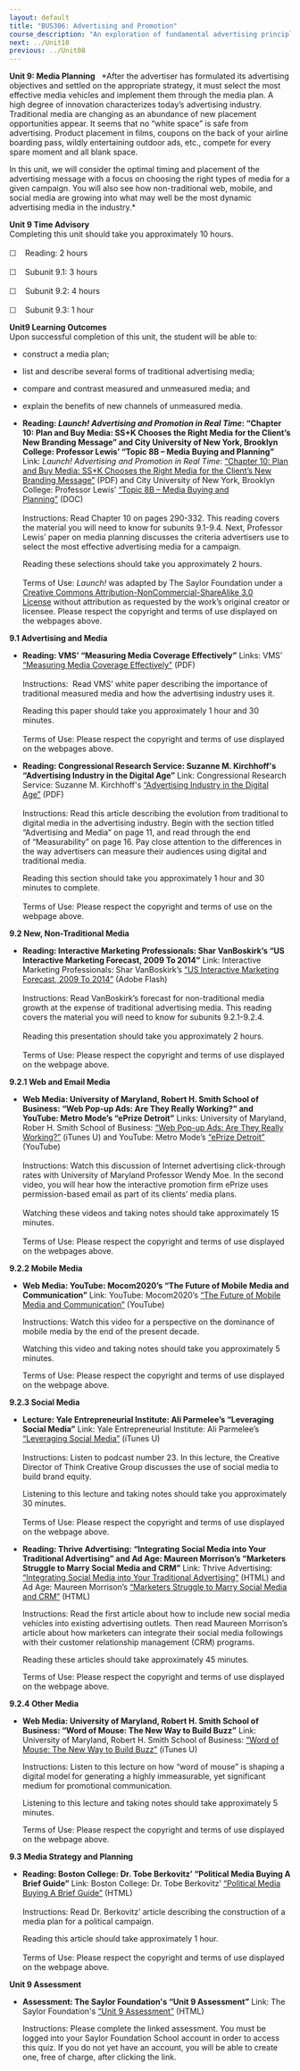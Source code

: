 ```yaml
---
layout: default
title: "BUS306: Advertising and Promotion"
course_description: "An exploration of fundamental advertising principles and the role advertising plays in the promotional mix, with particular emphasis on identifying the unique characteristics of advertising and examining familiar marketing concepts using an advertising framework."
next: ../Unit10
previous: ../Unit08
---
```

**Unit 9: Media Planning** <span id="9"></span> 
*After the advertiser has formulated its advertising objectives and
settled on the appropriate strategy, it must select the most effective
media vehicles and implement them through the media plan. A high degree
of innovation characterizes today’s advertising industry. Traditional
media are changing as an abundance of new placement opportunities
appear. It seems that no “white space” is safe from advertising. Product
placement in films, coupons on the back of your airline boarding pass,
wildly entertaining outdoor ads, etc., compete for every spare moment
and all blank space.  
  
 In this unit, we will consider the optimal timing and placement of the
advertising message with a focus on choosing the right types of media
for a given campaign. You will also see how non-traditional web, mobile,
and social media are growing into what may well be the most dynamic
advertising media in the industry.*

**Unit 9 Time Advisory**  
Completing this unit should take you approximately 10 hours.  
    
 ☐    Reading: 2 hours  
    
 ☐    Subunit 9.1: 3 hours  
    
 ☐    Subunit 9.2: 4 hours  
    
 ☐    Subunit 9.3: 1 hour

**Unit9 Learning Outcomes**  
Upon successful completion of this unit, the student will be able to:
-   construct a media plan;
-   list and describe several forms of traditional advertising media;
-   compare and contrast measured and unmeasured media; and
-   explain the benefits of new channels of unmeasured media.

-   **Reading: *Launch! Advertising and Promotion in Real Time*:
    “Chapter 10: Plan and Buy Media: SS+K Chooses the Right Media for
    the Client’s New Branding Message” and City University of New York,
    Brooklyn College: Professor Lewis’ “Topic 8B – Media Buying and
    Planning”**
    Link: *Launch! Advertising and Promotion in Real Time*: [“Chapter
    10: Plan and Buy Media: SS+K Chooses the Right Media for the
    Client’s New Branding
    Message”](https://resources.saylor.org/archived/textbooks/Launch!%20Advertising%20and%20Promotion%20in%20Real%20Time.pdf)
    (PDF) and City University of New York, Brooklyn College: Professor
    Lewis’ [“Topic 8B – Media Buying and
    Planning”](http://academic.brooklyn.cuny.edu/economic/friedman/ADVDMKTopic8.doc) (DOC)  
        
     Instructions: Read Chapter 10 on pages 290-332. This reading covers
    the material you will need to know for subunits 9.1-9.4. Next,
    Professor Lewis’ paper on media planning discusses the criteria
    advertisers use to select the most effective advertising media for a
    campaign.  
      
     Reading these selections should take you approximately 2 hours.  
        
     Terms of Use: *Launch!* was adapted by The Saylor Foundation under
    a [Creative Commons Attribution-NonCommercial-ShareAlike 3.0
    License](http://creativecommons.org/licenses/by-nc-sa/3.0/) without
    attribution as requested by the work’s original creator or licensee.
    Please respect the copyright and terms of use displayed on the
    webpages above.

**9.1 Advertising and Media** <span id="9.1"></span> 
-   **Reading: VMS’ “Measuring Media Coverage Effectively”**
    Links: VMS’ [“Measuring Media Coverage
    Effectively”](http://www.scribd.com/doc/23568964/Measuring-Media-Coverage-Effectively)
    (PDF)   
        
     Instructions:  Read VMS’ white paper describing the importance of
    traditional measured media and how the advertising industry uses
    it.   
      
     Reading this paper should take you approximately 1 hour and 30
    minutes.  
        
     Terms of Use: Please respect the copyright and terms of use
    displayed on the webpages above.

-   **Reading: Congressional Research Service: Suzanne M. Kirchhoff's
    “Advertising Industry in the Digital Age”**
    Link: Congressional Research Service: Suzanne M.
    Kirchhoff's [“Advertising Industry in the Digital
    Age”](http://www.fas.org/sgp/crs/misc/R40908.pdf) (PDF)  
        
     Instructions: Read this article describing the evolution from
    traditional to digital media in the advertising industry. Begin with
    the section titled “Advertising and Media” on page 11, and read
    through the end of “Measurability” on page 16. Pay close attention
    to the differences in the way advertisers can measure their
    audiences using digital and traditional media.  
      
     Reading this section should take you approximately 1 hour and 30
    minutes to complete.  
        
     Terms of Use: Please respect the copyright and terms of use on the
    webpage above.

**9.2 New, Non-Traditional Media** <span id="9.2"></span> 
-   **Reading: Interactive Marketing Professionals: Shar VanBoskirk’s
    “US Interactive Marketing Forecast, 2009 To 2014”**
    Link: Interactive Marketing Professionals: Shar VanBoskirk’s [“US
    Interactive Marketing Forecast, 2009 To
    2014”](http://www.slideshare.net/BullsEyeInternetMarketing/us-interactive-marketing-forecast-2009-to-2014-for-interactive-marketing-professionals) (Adobe
    Flash)  
         
     Instructions: Read VanBoskirk’s forecast for non-traditional media
    growth at the expense of traditional advertising media. This reading
    covers the material you will need to know for subunits
    9.2.1-9.2.4.  
        
     Reading this presentation should take you approximately 2 hours.  
        
     Terms of Use: Please respect the copyright and terms of use
    displayed on the webpage above.

**9.2.1 Web and Email Media** <span id="9.2.1"></span> 
-   **Web Media: University of Maryland, Robert H. Smith School of
    Business: “Web Pop-up Ads: Are They Really Working?” and YouTube:
    Metro Mode’s “ePrize Detroit”**
    Links: University of Maryland, Rober H. Smith School of
    Business: [“Web Pop-up Ads: Are They Really
    Working?”](http://deimos3.apple.com/WebObjects/Core.woa/Browse/umd-public.1947149481?i=2082463283)
    (iTunes U) and YouTube: Metro Mode’s [“ePrize
    Detroit”](http://www.youtube.com/watch?v=DmxH3_kK38g) (YouTube)  
        
     Instructions: Watch this discussion of Internet advertising
    click-through rates with University of Maryland Professor Wendy Moe.
    In the second video, you will hear how the interactive promotion
    firm ePrize uses permission-based email as part of its clients’
    media plans.  
        
     Watching these videos and taking notes should take approximately 15
    minutes.  
        
     Terms of Use: Please respect the copyright and terms of use
    displayed on the webpages above.

**9.2.2 Mobile Media** <span id="9.2.2"></span> 
-   **Web Media: YouTube: Mocom2020’s “The Future of Mobile Media and
    Communication”**
    Link: YouTube: Mocom2020’s [“The Future of Mobile Media and
    Communication”](http://www.youtube.com/watch?v=FScddkTMlTc) (YouTube)  
      
     Instructions: Watch this video for a perspective on the dominance
    of mobile media by the end of the present decade.  
      
     Watching this video and taking notes should take you approximately
    5 minutes.  
      
     Terms of Use: Please respect the copyright and terms of use
    displayed on the webpage above.

**9.2.3 Social Media** <span id="9.2.3"></span> 
-   **Lecture: Yale Entrepreneurial Institute: Ali Parmelee’s
    “Leveraging Social Media”**
    Link: Yale Entrepreneurial Institute: Ali Parmelee’s [“Leveraging
    Social
    Media”](http://itunes.apple.com/us/podcast/using-social-media-to-grow/id384902524?i=85214447) (iTunes
    U)  
        
     Instructions: Listen to podcast number 23. In this lecture, the
    Creative Director of Think Creative Group discusses the use of
    social media to build brand equity.  
      
     Listening to this lecture and taking notes should take you
    approximately 30 minutes.  
        
     Terms of Use: Please respect the copyright and terms of use
    displayed on the webpage above.

-   **Reading: Thrive Advertising: “Integrating Social Media into Your
    Traditional Advertising” and Ad Age: Maureen Morrison’s “Marketers
    Struggle to Marry Social Media and CRM”**
    Link: Thrive Advertising: [“Integrating Social Media into Your
    Traditional Advertising”](http://thriveadvertising.wordpress.com/2011/09/12/integrating-social-media-into-your-traditional-advertising/) (HTML)
    and Ad Age: Maureen Morrison’s [“Marketers Struggle to Marry Social
    Media and
    CRM”](http://adage.com/article/digital/marketers-struggle-marry-social-media-crm/232660/) (HTML)  
      
     Instructions: Read the first article about how to include new
    social media vehicles into existing advertising outlets. Then read
    Maureen Morrison’s article about how marketers can integrate their
    social media followings with their customer relationship management
    (CRM) programs.   
      
     Reading these articles should take approximately 45 minutes.  
      
     Terms of Use: Please respect the copyright and terms of use
    displayed on the webpage above.

**9.2.4 Other Media** <span id="9.2.4"></span> 
-   **Web Media: University of Maryland, Robert H. Smith School of
    Business: “Word of Mouse: The New Way to Build Buzz”**
    Link: University of Maryland, Robert H. Smith School of
    Business: [“Word of Mouse: The New Way to Build
    Buzz”](http://deimos3.apple.com/WebObjects/Core.woa/Browse/umd-public.1947149565?i=1801884172)
    (iTunes U)  
      
     Instructions: Listen to this lecture on how “word of mouse” is
    shaping a digital model for generating a highly immeasurable, yet
    significant medium for promotional communication.  
      
     Listening to this lecture and taking notes should take
    approximately 5 minutes.  
      
     Terms of Use: Please respect the copyright and terms of use
    displayed on the webpage above.

**9.3 Media Strategy and Planning** <span id="9.3"></span> 
-   **Reading: Boston College: Dr. Tobe Berkovitz’ “Political Media
    Buying A Brief Guide”**
    Link: Boston College: Dr. Tobe Berkovitz’ [“Political Media Buying A
    Brief
    Guide”](http://www.hks.harvard.edu/case/3pt/berkovitz.html) (HTML)  
        
     Instructions: Read Dr. Berkovitz’ article describing the
    construction of a media plan for a political campaign.  
      
     Reading this article should take approximately 1 hour.  
        
     Terms of Use: Please respect the copyright and terms of use
    displayed on the webpage above.

**Unit 9 Assessment** <span id="9.4"></span> 
-   **Assessment: The Saylor Foundation's “Unit 9 Assessment”**
    Link: The Saylor Foundation's [“Unit 9
    Assessment”](http://school.saylor.org/mod/quiz/view.php?id=1065) (HTML)  
      
     Instructions: Please complete the linked assessment. You must be
    logged into your Saylor Foundation School account in order to access
    this quiz. If you do not yet have an account, you will be able to
    create one, free of charge, after clicking the link. 


